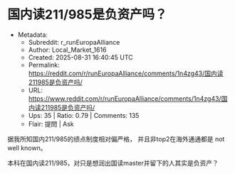 # 国内读211/985是负资产吗？

- Metadata:
  - Subreddit: r_runEuropaAlliance
  - Author: Local_Market_1616
  - Created: 2025-08-31 16:40:45 UTC
  - Permalink: https://reddit.com/r/runEuropaAlliance/comments/1n4zg43/国内读211985是负资产吗/
  - URL: https://www.reddit.com/r/runEuropaAlliance/comments/1n4zg43/国内读211985是负资产吗/
  - Ups: 35 | Ratio: 0.79 | Comments: 135
  - Flair: 提問 | Ask


据我所知国内211/985的绩点制度相对偏严格， 并且非top2在海外通通都是 not
well known。

本科在国内读211/985，对只是想润出国读master并留下的人其实是负资产？

